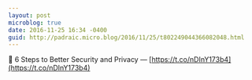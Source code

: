 ```yaml
---
layout: post
microblog: true
date: 2016-11-25 16:34 -0400
guid: http://padraic.micro.blog/2016/11/25/t802249044366082048.html
---
```

🔗 6 Steps to Better Security and Privacy — [https://t.co/nDInY173b4](https://t.co/nDInY173b4)
